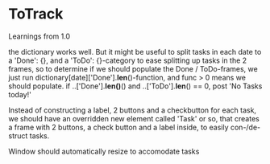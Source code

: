 # ToTrack

Learnings from 1.0

the dictionary works well. But it might be useful to split tasks in each date to a 'Done': {}, and a 'ToDo': {}-category to ease splitting up tasks in the 2 frames, so to determine if we should populate the Done / ToDo-frames, we just run dictionary[date]['Done'].__len__()-function, and func > 0 means we should populate. if ..['Done'].__len()__() and ..['ToDo'].__len__() == 0, post 'No Tasks today!'


Instead of constructing a label, 2 buttons and a checkbutton for each task, we should have an overridden new element called 'Task' or so, that creates a frame with 2 buttons, a check button and a label inside, to easily con-/de-struct tasks.

Window should automatically resize to accomodate tasks



